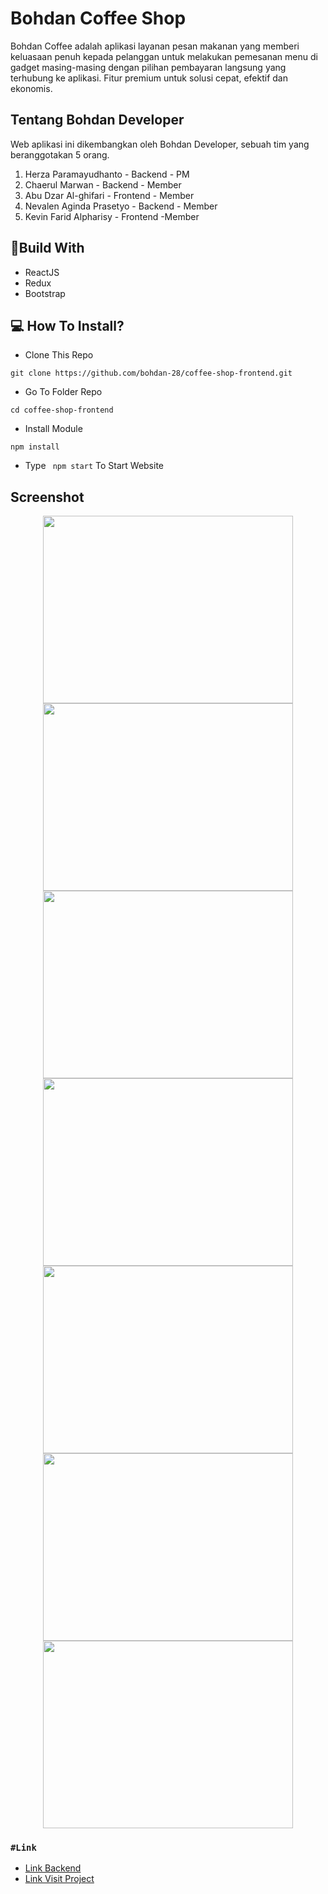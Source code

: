 # Bohdan Coffee Shop

Bohdan Coffee adalah aplikasi layanan pesan makanan yang memberi keluasaan penuh kepada pelanggan untuk melakukan pemesanan menu di gadget masing-masing dengan pilihan pembayaran langsung yang terhubung ke aplikasi. Fitur premium untuk solusi cepat, efektif dan ekonomis.


## Tentang Bohdan Developer

Web aplikasi ini dikembangkan oleh Bohdan Developer, sebuah tim yang beranggotakan 5 orang.
1. Herza Paramayudhanto - Backend - PM
2. Chaerul Marwan - Backend - Member 
3. Abu Dzar Al-ghifari - Frontend - Member  
4. Nevalen Aginda Prasetyo - Backend - Member
5. Kevin Farid Alpharisy - Frontend -Member

## 🔖Build With
- ReactJS
- Redux
- Bootstrap

## 💻 How To Install?
- Clone This Repo
```
git clone https://github.com/bohdan-28/coffee-shop-frontend.git
```
- Go To Folder Repo
```
cd coffee-shop-frontend
```
- Install Module
```
npm install
```
- Type ``` npm start``` To Start Website

## Screenshot
<p align="center">
  <span>
    <img width="400" height="300" src="https://user-images.githubusercontent.com/68935056/119052765-4a4fd400-b9ef-11eb-9764-b6eb03a51ec7.PNG">   
    <img width="400" height="300" src="https://user-images.githubusercontent.com/74039235/114306979-e4c31a80-9b07-11eb-844d-2811ada73f9c.jpg">   
    <img width="400" height="300" src="https://user-images.githubusercontent.com/74039235/114306973-e12f9380-9b07-11eb-997d-f60aec33fed8.jpg">   
    <img width="400" height="300" src="https://user-images.githubusercontent.com/68935056/117751646-abcdb100-b23f-11eb-92fc-38b0e18352bc.png">
    <img width="400" height="300" src="https://user-images.githubusercontent.com/68935056/117751659-aff9ce80-b23f-11eb-9093-9b6b6df4dc5d.png">
   <img width="400" height="300" src="https://user-images.githubusercontent.com/68935056/117751666-b2f4bf00-b23f-11eb-8934-6f2b8c6d890a.png">
   <img width="400" height="300" src="https://user-images.githubusercontent.com/68935056/117752918-d456aa80-b241-11eb-95be-28b374c260d9.png">
  </span>
</p>

### `#Link`
- [Link Backend](https://github.com/abudzr/coffee-shop-backend)
- [Link Visit Project](https://coffee-shop-bohdan.netlify.app/)
